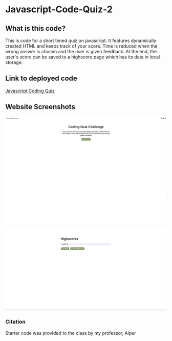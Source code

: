 # Javascript-Code-Quiz-2


## What is this code?

This is code for a short timed quiz on javascript. It features dynamically created HTML and keeps track of your score. Time is reduced when the wrong answer is chosen and the user is given feedback. At the end, the user's score can be saved to a highscore page which has its data in local storage.


## Link to deployed code
[Javascript Coding Quiz](https://robeandhat.github.io/Javascript-Code-Quiz-2/.)

## Website Screenshots

![Main Page](https://github.com/RobeandHat/Javascript-Code-Quiz-2/blob/main/assets/Images/Main%20Page.jpg)

![Highscores](https://github.com/RobeandHat/Javascript-Code-Quiz-2/blob/main/assets/Images/Highscores.jpg)

### Citation
Starter code was provided to the class by my professor, Alper


